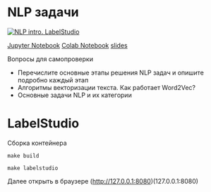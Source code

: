 # NLP задачи

[![NLP intro. LabelStudio](http://img.youtube.com/vi/ahKsCZBTOfM/0.jpg)](http://www.youtube.com/watch?v=ahKsCZBTOfM "ML project: main stages")


[Jupyter Notebook](../src/jupyter_notebooks/lecture_02_nlp_tasks.ipynb)
[Colab Notebook](https://colab.research.google.com/drive/19z9Dv_YOAkoCawkTBBWBxYC_n-RTgRAw?usp=sharing)
[slides](https://docs.google.com/presentation/d/1nQjBwAKL4bSCBoBPGYCVRS2EILcS_BpxAY6Ulkz84MM/edit?usp=sharing)

Вопросы для самопроверки

* Перечислите основные этапы решения NLP задач и опишите подробно каждый этап
* Aлгоритмы векторизации текста. Как работает Word2Vec?
* Основные задачи NLP и их категории

# LabelStudio

Сборка контейнера

```shell
make build
```

```shell
make labelstudio
```

Далее открыть в браузере (http://127.0.0.1:8080)(127.0.0.1:8080)
